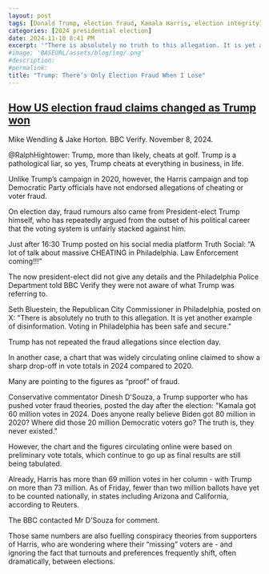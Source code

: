 ```yaml
---
layout: post
tags: [Donald Trump, election fraud, Kamala Harris, election integrity]
categories: [2024 presidential election]
date: 2024-11-10 8:41 PM
excerpt: '"There is absolutely no truth to this allegation. It is yet another example of disinformation. Voting in Philadelphia has been safe and secure." – Seth Bluestein, the Republican City Commissioner in Philadelphia, posted on X.'
#image: 'BASEURL/assets/blog/img/.png'
#description:
#permalink:
title: "Trump: There’s Only Election Fraud When I Lose"
---
```



## [How US election fraud claims changed as Trump won](https://www.bbc.com/news/articles/cy9j8r8gg0do)

Mike Wendling & Jake Horton. BBC Verify. November 8, 2024.

@RalphHightower: Trump, more than likely, cheats at golf. Trump is a pathological liar, so yes, Trump cheats at everything in business, in life.

Unlike Trump’s campaign in 2020, however, the Harris campaign and top Democratic Party officials have not endorsed allegations of cheating or voter fraud.

On election day, fraud rumours also came from President-elect Trump himself, who has repeatedly argued from the outset of his political career that the voting system is unfairly stacked against him.

Just after 16:30 Trump posted on his social media platform Truth Social: “A lot of talk about massive CHEATING in Philadelphia. Law Enforcement coming!!!”

The now president-elect did not give any details and the Philadelphia Police Department told BBC Verify they were not aware of what Trump was referring to.

Seth Bluestein, the Republican City Commissioner in Philadelphia, posted on X: "There is absolutely no truth to this allegation. It is yet another example of disinformation. Voting in Philadelphia has been safe and secure."

Trump has not repeated the fraud allegations since election day.

In another case, a chart that was widely circulating online claimed to show a sharp drop-off in vote totals in 2024 compared to 2020.

Many are pointing to the figures as “proof” of fraud.

Conservative commentator Dinesh D'Souza, a Trump supporter who has pushed voter fraud theories, posted the day after the election: "Kamala got 60 million votes in 2024. Does anyone really believe Biden got 80 million in 2020? Where did those 20 million Democratic voters go? The truth is, they never existed."

However, the chart and the figures circulating online were based on preliminary vote totals, which continue to go up as final results are still being tabulated.

Already, Harris has more than 69 million votes in her column - with Trump on more than 73 million. As of Friday, fewer than two million ballots have yet to be counted nationally, in states including Arizona and California, according to Reuters.

The BBC contacted Mr D'Souza for comment.

Those same numbers are also fuelling conspiracy theories from supporters of Harris, who are wondering where their “missing” voters are - and ignoring the fact that turnouts and preferences frequently shift, often dramatically, between elections.
